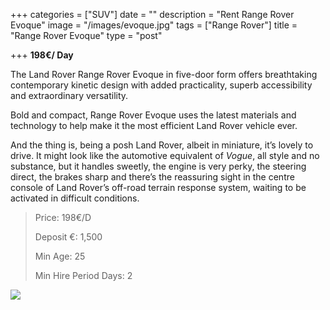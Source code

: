 +++
categories = ["SUV"]
date = ""
description = "Rent Range Rover Evoque"
image = "/images/evoque.jpg"
tags = ["Range Rover"]
title = "Range Rover Evoque"
type = "post"

+++
**198€/ Day**

The Land Rover Range Rover Evoque in five-door form offers breathtaking contemporary kinetic design with added practicality, superb accessibility and extraordinary versatility.

Bold and compact, Range Rover Evoque uses the latest materials and technology to help make it the most efficient Land Rover vehicle ever.

And the thing is, being a posh Land Rover, albeit in miniature, it’s lovely to drive. It might look like the automotive equivalent of _Vogue_, all style and no substance, but it handles sweetly, the engine is very perky, the steering direct, the brakes sharp and there’s the reassuring sight in the centre console of Land Rover’s off-road terrain response system, waiting to be activated in difficult conditions.

> Price: 198€/D
>
> Deposit €: 1,500
>
> Min Age: 25
>
> Min Hire Period Days: 2

[![](/images/boton.png)](https://supercarmarbella.com/contact/ "Book")